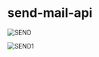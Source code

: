# send-mail-api

![SEND](https://user-images.githubusercontent.com/83510729/154556573-d1dcb6a8-59e1-4467-b510-221722546967.png)

![SEND1](https://user-images.githubusercontent.com/83510729/154556612-65a5a082-c902-4c49-8146-cec44409ae93.png)

